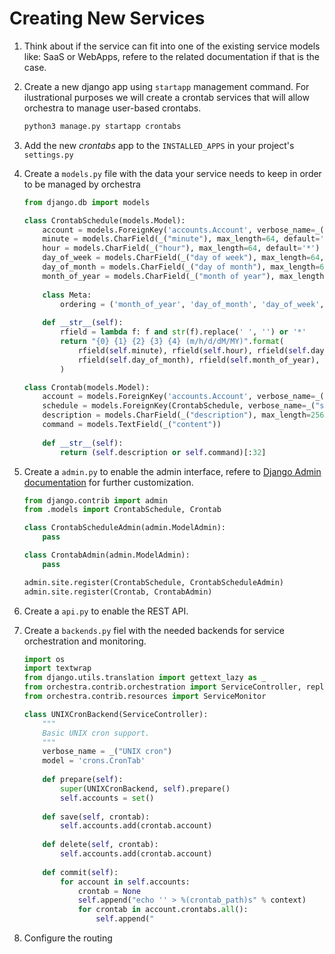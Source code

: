 # Creating New Services

1. Think about if the service can fit into one of the existing service models like: SaaS or WebApps, refere to the related documentation if that is the case.
2. Create a new django app using `startapp` management command. For ilustrational purposes we will create a crontab services that will allow orchestra to manage user-based crontabs.
    ```bash
    python3 manage.py startapp crontabs
    ```
3. Add the new *crontabs* app to the `INSTALLED_APPS` in your project's `settings.py`
3. Create a `models.py` file with the data your service needs to keep in order to be managed by orchestra
    ```python
    from django.db import models
    
    class CrontabSchedule(models.Model):
        account = models.ForeignKey('accounts.Account', verbose_name=_("account"))
        minute = models.CharField(_("minute"), max_length=64, default='*')
        hour = models.CharField(_("hour"), max_length=64, default='*')
        day_of_week = models.CharField(_("day of week"), max_length=64, default='*')
        day_of_month = models.CharField(_("day of month"), max_length=64, default='*')
        month_of_year = models.CharField(_("month of year"), max_length=64, default='*')
        
        class Meta:
            ordering = ('month_of_year', 'day_of_month', 'day_of_week', 'hour', 'minute')
        
        def __str__(self):
            rfield = lambda f: f and str(f).replace(' ', '') or '*'
            return "{0} {1} {2} {3} {4} (m/h/d/dM/MY)".format(
                rfield(self.minute), rfield(self.hour), rfield(self.day_of_week),
                rfield(self.day_of_month), rfield(self.month_of_year),
            )
    
    class Crontab(models.Model):
        account = models.ForeignKey('accounts.Account', verbose_name=_("account"))
        schedule = models.ForeignKey(CrontabSchedule, verbose_name=_("schedule"))
        description = models.CharField(_("description"), max_length=256, blank=True)
        command = models.TextField(_("content"))
        
        def __str__(self):
            return (self.description or self.command)[:32]
    ```

4. Create a `admin.py` to enable the admin interface, refere to [Django Admin documentation](https://docs.djangoproject.com/en/1.9/ref/contrib/admin/) for further customization.
    ```python
    from django.contrib import admin
    from .models import CrontabSchedule, Crontab

    class CrontabScheduleAdmin(admin.ModelAdmin):
        pass

    class CrontabAdmin(admin.ModelAdmin):
        pass

    admin.site.register(CrontabSchedule, CrontabScheduleAdmin)
    admin.site.register(Crontab, CrontabAdmin)
    ```

5. Create a `api.py` to enable the REST API.

6. Create a `backends.py` fiel with the needed backends for service orchestration and monitoring.
    ```python
    import os
    import textwrap
    from django.utils.translation import gettext_lazy as _
    from orchestra.contrib.orchestration import ServiceController, replace
    from orchestra.contrib.resources import ServiceMonitor
    
    class UNIXCronBackend(ServiceController):
        """
        Basic UNIX cron support.
        """
        verbose_name = _("UNIX cron")
        model = 'crons.CronTab'
        
        def prepare(self):
            super(UNIXCronBackend, self).prepare()
            self.accounts = set()
        
        def save(self, crontab):
            self.accounts.add(crontab.account)
        
        def delete(self, crontab):
            self.accounts.add(crontab.account)
        
        def commit(self):
            for account in self.accounts:
                crontab = None
                self.append("echo '' > %(crontab_path)s" % context)
                for crontab in account.crontabs.all():
                    self.append("
    ```
7. Configure the routing




